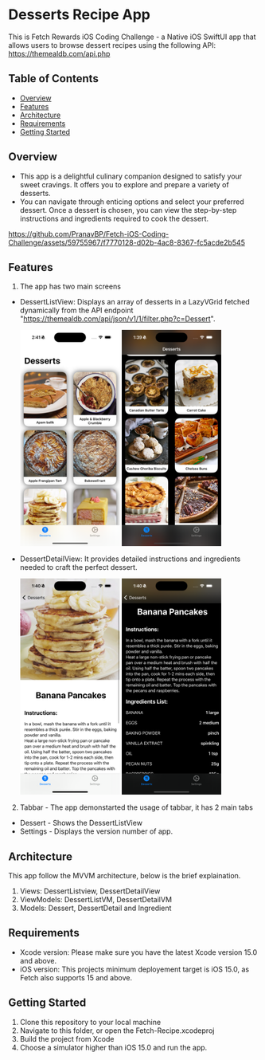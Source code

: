 # Desserts Recipe App

This is Fetch Rewards iOS Coding Challenge - a Native iOS SwiftUI app that allows users to browse dessert recipes using the following API: https://themealdb.com/api.php 

## Table of Contents

- [Overview](#overview)
- [Features](#features)
- [Architecture](#architecture)
- [Requirements](#requirements)
- [Getting Started](#getting-started)


## Overview

- This app is a delightful culinary companion designed to satisfy your sweet cravings. It offers you to explore and prepare a variety of desserts.
- You can navigate through enticing options and select your preferred dessert. Once a dessert is chosen, you can view the step-by-step instructions and ingredients required to cook the dessert.

https://github.com/PranavBP/Fetch-iOS-Coding-Challenge/assets/59755967/f7770128-d02b-4ac8-8367-fc5acde2b545

## Features

1. The app has two main screens
  - DessertListView: Displays an array of desserts in a LazyVGrid fetched dynamically from the API endpoint "https://themealdb.com/api/json/v1/1/filter.php?c=Dessert".
    
    <p float="left">
      <img src="/Fetch-Recipe/Other/Screenshots/Dessert.png" width="200" />
      <img src="/Fetch-Recipe/Other/Screenshots/Dessert2.png" width="200" /> 
    </p>

  - DessertDetailView: It provides detailed instructions and ingredients needed to craft the perfect dessert.

    <p float="left">
      <img src="/Fetch-Recipe/Other/Screenshots/DessertDetail.png" width="200" />
      <img src="/Fetch-Recipe/Other/Screenshots/DessertDetail2.png" width="200" /> 
    </p>



2.  Tabbar - The app demonstarted the usage of tabbar, it has 2 main tabs
  - Dessert - Shows the DessertListView
  - Settings - Displays the version number of app.

## Architecture

This app follow the MVVM architecture, below is the brief explaination.

1. Views: DessertListview, DessertDetailView
2. ViewModels: DessertListVM, DessertDetailVM
3. Models: Dessert, DessertDetail and Ingredient

## Requirements

- Xcode version: Please make sure you have the latest Xcode version 15.0 and above.
- iOS version: This projects minimum deployement target is iOS 15.0, as Fetch also supports 15 and above.

## Getting Started

1. Clone this repository to your local machine
2. Navigate to this folder, or open the Fetch-Recipe.xcodeproj
3. Build the project from Xcode
4. Choose a simulator higher than iOS 15.0 and run the app.

